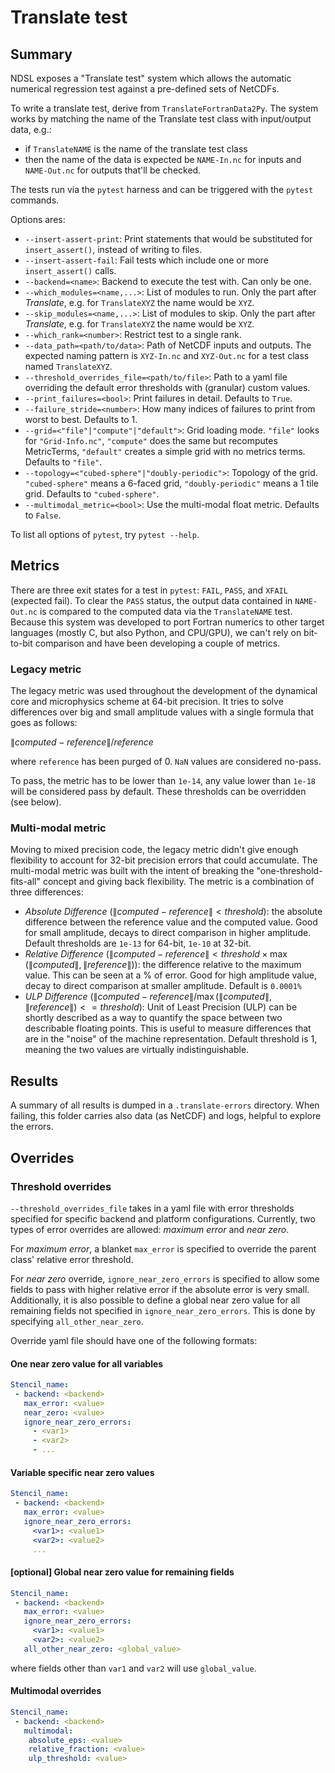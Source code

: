 # Translate test

## Summary

NDSL exposes a "Translate test" system which allows the automatic numerical regression test against a pre-defined sets of NetCDFs.

To write a translate test, derive from `TranslateFortranData2Py`. The system works by matching the name of the Translate test class with input/output data, e.g.:

- if `TranslateNAME` is the name of the translate test class
- then the name of the data is expected be `NAME-In.nc` for inputs and `NAME-Out.nc` for outputs that'll be checked.

The tests run via the `pytest` harness and can be triggered with the `pytest` commands.

Options ares:

- `--insert-assert-print`:       Print statements that would be substituted for `insert_assert()`, instead of writing to files.
- `--insert-assert-fail`:        Fail tests which include one or more `insert_assert()` calls.
- `--backend=<name>`:            Backend to execute the test with. Can only be one.
- `--which_modules=<name,...>`:  List of modules to run. Only the part after _Translate_, e.g. for `TranslateXYZ` the name would be `XYZ`.
- `--skip_modules=<name,...>`:   List of modules to skip. Only the part after _Translate_, e.g. for  `TranslateXYZ` the name would be `XYZ`.
- `--which_rank=<number>`:       Restrict test to a single rank.
- `--data_path=<path/to/data>`:  Path of NetCDF inputs and outputs. The expected naming pattern is `XYZ-In.nc` and `XYZ-Out.nc` for a test class named `TranslateXYZ`.
- `--threshold_overrides_file=<path/to/file>`: Path to a yaml file overriding the default error thresholds with (granular) custom values.
- `--print_failures=<bool>`:     Print failures in detail. Defaults to `True`.
- `--failure_stride=<number>`:   How many indices of failures to print from worst to best. Defaults to 1.
- `--grid=<"file"|"compute"|"default">`: Grid loading mode. `"file"` looks for `"Grid-Info.nc"`, `"compute"` does the same but recomputes MetricTerms, `"default"` creates a simple grid with no metrics terms. Defaults to `"file"`.
- `--topology=<"cubed-sphere"|"doubly-periodic">`: Topology of the grid. `"cubed-sphere"` means a 6-faced grid, `"doubly-periodic"` means a 1 tile grid. Defaults to `"cubed-sphere"`.
- `--multimodal_metric=<bool>`:  Use the multi-modal float metric. Defaults to `False`.

To list all options of `pytest`, try `pytest --help`.

## Metrics

There are three exit states for a test in `pytest`: `FAIL`, `PASS`, and `XFAIL` (expected fail). To clear the `PASS` status, the output data contained in `NAME-Out.nc` is compared to the computed data via the `TranslateNAME` test. Because this system was developed to port Fortran numerics to other target languages (mostly C, but also Python, and CPU/GPU), we can't rely on bit-to-bit comparison and have been developing a couple of metrics.

### Legacy metric

The legacy metric was used throughout the development of the dynamical core and microphysics scheme at 64-bit precision. It tries to solve differences over big and small amplitude values with a single formula that goes as follows:

$`\|computed-reference\| / reference`$

where `reference` has been purged of 0. `NaN` values are considered no-pass.

To pass, the metric has to be lower than `1e-14`, any value lower than `1e-18` will be considered pass by default. These thresholds can be overridden (see below).

### Multi-modal metric

Moving to mixed precision code, the legacy metric didn't give enough flexibility to account for 32-bit precision errors that could accumulate. The multi-modal metric was built with the intent of breaking the "one-threshold-fits-all" concept and giving back flexibility. The metric is a combination of three differences:

- _Absolute Difference_ ($`\|computed-reference\| < threshold`$): the absolute difference between the reference value and the computed value. Good for small amplitude, decays to direct comparison in higher amplitude. Default thresholds are `1e-13` for 64-bit, `1e-10` at 32-bit.
- _Relative Difference_ ($`\|computed-reference\| < threshold \times \max(\|computed\|, \|reference\|)`$): the difference relative to the maximum value. This can be seen at a % of error. Good for high amplitude value, decay to direct comparison at smaller amplitude. Default is `0.0001%`
- _ULP Difference_ ($`\|computed-reference\|/\max(\|computed\|, \|reference\|) <= threshold`$): Unit of Least Precision (ULP) can be shortly described as a way to quantify the space between two describable floating points. This is useful to measure differences that are in the "noise" of the machine representation. Default threshold is 1, meaning the two values are virtually indistinguishable.

## Results

A summary of all results is dumped in a `.translate-errors` directory. When failing, this folder carries also data (as NetCDF) and logs, helpful to explore the errors.

## Overrides

### Threshold overrides

`--threshold_overrides_file` takes in a yaml file with error thresholds specified for specific backend and platform configurations. Currently, two types of error overrides are allowed: _maximum error_ and _near zero_.

For _maximum error_, a blanket `max_error` is specified to override the parent class' relative error threshold.

For _near zero_ override, `ignore_near_zero_errors` is specified to allow some fields to pass with higher relative error if the absolute error is very small. Additionally, it is also possible to define a global near zero value for all remaining fields not specified in `ignore_near_zero_errors`. This is done by specifying `all_other_near_zero`.

Override yaml file should have one of the following formats:

#### One near zero value for all variables

```yaml
Stencil_name:
 - backend: <backend>
   max_error: <value>
   near_zero: <value>
   ignore_near_zero_errors:
     - <var1>
     - <var2>
     - ...
```

#### Variable specific near zero values

```yaml
Stencil_name:
 - backend: <backend>
   max_error: <value>
   ignore_near_zero_errors:
     <var1>: <value1>
     <var2>: <value2>
     ...
```

#### [optional] Global near zero value for remaining fields

```yaml
Stencil_name:
 - backend: <backend>
   max_error: <value>
   ignore_near_zero_errors:
     <var1>: <value1>
     <var2>: <value2>
   all_other_near_zero: <global_value>
```

where fields other than `var1` and `var2` will use `global_value`.

#### Multimodal overrides

```yaml
Stencil_name:
 - backend: <backend>
   multimodal:
    absolute_eps: <value>
    relative_fraction: <value>
    ulp_threshold: <value>
```
